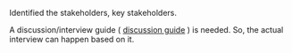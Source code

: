 Identified the stakeholders, key stakeholders.

A discussion/interview guide (  [discussion guide](https://www.nngroup.com/articles/interview-guide/) ) is needed. So, the actual interview can happen based on it.
